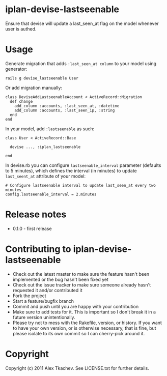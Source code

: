 # iplan-devise-lastseenable

Ensure that devise will update a last_seen_at flag on the model whenever user is authed.

# Usage

Generate migration that adds `:last_seen_at column` to your model using generator:

    rails g devise_lastseenable User

Or add migration manually:

    class DeviseAddLastseenableAccount < ActiveRecord::Migration
      def change
        add_column :accounts, :last_seen_at, :datetime
        add_column :accounts, :last_seen_ip, :string
      end
    end


In your model, add `:lastseenable` as such:

    class User < ActiveRecord::Base

      devise ..., :iplan_lastseenable

    end


In devise.rb you can configure `lastseenable_interval` parameter (defaults to 5 minutes), which defines the interval (in minutes) to update `last_seent_at` attribute of your model:

    # Configure lastseenable interval to update last_seen_at every two minutes
    config.lastseenable_interval = 2.minutes


# Release notes

* 0.1.0 - first release

# Contributing to iplan-devise-lastseenable

* Check out the latest master to make sure the feature hasn't been implemented or the bug hasn't been fixed yet
* Check out the issue tracker to make sure someone already hasn't requested it and/or contributed it
* Fork the project
* Start a feature/bugfix branch
* Commit and push until you are happy with your contribution
* Make sure to add tests for it. This is important so I don't break it in a future version unintentionally.
* Please try not to mess with the Rakefile, version, or history. If you want to have your own version, or is otherwise necessary, that is fine, but please isolate to its own commit so I can cherry-pick around it.

# Copyright

Copyright (c) 2011 Alex Tkachev. See LICENSE.txt for
further details.
